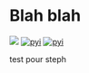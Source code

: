 # Blah blah

![](https://github.com/rene-d/test-workflows-python/workflows/Publish%20Python%20%F0%9F%90%8D%20distributions%20%F0%9F%93%A6%20to%20PyPI%20and%20TestPyPI/badge.svg)
[![pyi](https://img.shields.io/pypi/v/gce.svg)](https://pypi.python.org/pypi/gce)
[![pyi](https://img.shields.io/pypi/pyversions/gce.svg)](https://pypi.python.org/pypi/gce)

test pour steph

